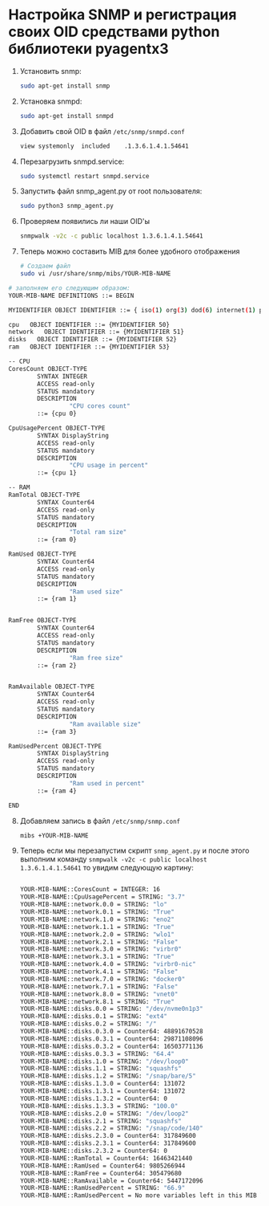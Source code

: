 # Настройка SNMP и регистрация своих OID средствами python библиотеки pyagentx3

1. Установить snmp:

   ```bash
   sudo apt-get install snmp
   ```
2. Установка snmpd:

   ```bash
   sudo apt-get install snmpd
   ```
3. Добавить свой OID в файл `/etc/snmp/snmpd.conf`

   ```bash
   view	systemonly	included	.1.3.6.1.4.1.54641
   ```
4. Перезагрузить snmpd.service:

   ```bash
   sudo systemctl restart snmpd.service
   ```
5. Запустить файл snmp_agent.py от root пользователя:

   ```bash
   sudo python3 snmp_agent.py
   ```
6. Проверяем появились ли наши OID'ы

   ```bash
   snmpwalk -v2c -c public localhost 1.3.6.1.4.1.54641
   ```
7. Теперь можно составить MIB для более удобного отображения

   ```bash
   # Создаем файл
   sudo vi /usr/share/snmp/mibs/YOUR-MIB-NAME
   ```

```bash
# заполняем его следующим образом:
YOUR-MIB-NAME DEFINITIONS ::= BEGIN

MYIDENTIFIER OBJECT IDENTIFIER ::= { iso(1) org(3) dod(6) internet(1) private(4) enterprises(1) 54641 }

cpu   OBJECT IDENTIFIER ::= {MYIDENTIFIER 50}
network   OBJECT IDENTIFIER ::= {MYIDENTIFIER 51}
disks   OBJECT IDENTIFIER ::= {MYIDENTIFIER 52}
ram   OBJECT IDENTIFIER ::= {MYIDENTIFIER 53}

-- CPU
CoresCount OBJECT-TYPE
        SYNTAX INTEGER
        ACCESS read-only
        STATUS mandatory
        DESCRIPTION
                 "CPU cores count"
        ::= {cpu 0}

CpuUsagePercent OBJECT-TYPE
        SYNTAX DisplayString
        ACCESS read-only
        STATUS mandatory
        DESCRIPTION
                 "CPU usage in percent"
        ::= {cpu 1}

-- RAM
RamTotal OBJECT-TYPE
        SYNTAX Counter64
        ACCESS read-only
        STATUS mandatory
        DESCRIPTION
                 "Total ram size"
        ::= {ram 0}

RamUsed OBJECT-TYPE
        SYNTAX Counter64
        ACCESS read-only
        STATUS mandatory
        DESCRIPTION
                 "Ram used size"
        ::= {ram 1}


RamFree OBJECT-TYPE
        SYNTAX Counter64
        ACCESS read-only
        STATUS mandatory
        DESCRIPTION
                 "Ram free size"
        ::= {ram 2}


RamAvailable OBJECT-TYPE
        SYNTAX Counter64
        ACCESS read-only
        STATUS mandatory
        DESCRIPTION
                 "Ram available size"
        ::= {ram 3}

RamUsedPercent OBJECT-TYPE
        SYNTAX DisplayString
        ACCESS read-only
        STATUS mandatory
        DESCRIPTION
                 "Ram used in percent"
        ::= {ram 4}

END

```

8. Добавляем запись в файл `/etc/snmp/snmp.conf`

   ```bash
   mibs +YOUR-MIB-NAME
   ```
9. Теперь если мы перезапустим скрипт `snmp_agent.py` и после этого выполним команду `snmpwalk -v2c -c public localhost 1.3.6.1.4.1.54641` то увидим следующую картину:

   ```bash

   YOUR-MIB-NAME::CoresCount = INTEGER: 16
   YOUR-MIB-NAME::CpuUsagePercent = STRING: "3.7"
   YOUR-MIB-NAME::network.0.0 = STRING: "lo"
   YOUR-MIB-NAME::network.0.1 = STRING: "True"
   YOUR-MIB-NAME::network.1.0 = STRING: "eno2"
   YOUR-MIB-NAME::network.1.1 = STRING: "True"
   YOUR-MIB-NAME::network.2.0 = STRING: "wlo1"
   YOUR-MIB-NAME::network.2.1 = STRING: "False"
   YOUR-MIB-NAME::network.3.0 = STRING: "virbr0"
   YOUR-MIB-NAME::network.3.1 = STRING: "True"
   YOUR-MIB-NAME::network.4.0 = STRING: "virbr0-nic"
   YOUR-MIB-NAME::network.4.1 = STRING: "False"
   YOUR-MIB-NAME::network.7.0 = STRING: "docker0"
   YOUR-MIB-NAME::network.7.1 = STRING: "False"
   YOUR-MIB-NAME::network.8.0 = STRING: "vnet0"
   YOUR-MIB-NAME::network.8.1 = STRING: "True"
   YOUR-MIB-NAME::disks.0.0 = STRING: "/dev/nvme0n1p3"
   YOUR-MIB-NAME::disks.0.1 = STRING: "ext4"
   YOUR-MIB-NAME::disks.0.2 = STRING: "/"
   YOUR-MIB-NAME::disks.0.3.0 = Counter64: 48891670528
   YOUR-MIB-NAME::disks.0.3.1 = Counter64: 29871108096
   YOUR-MIB-NAME::disks.0.3.2 = Counter64: 16503771136
   YOUR-MIB-NAME::disks.0.3.3 = STRING: "64.4"
   YOUR-MIB-NAME::disks.1.0 = STRING: "/dev/loop0"
   YOUR-MIB-NAME::disks.1.1 = STRING: "squashfs"
   YOUR-MIB-NAME::disks.1.2 = STRING: "/snap/bare/5"
   YOUR-MIB-NAME::disks.1.3.0 = Counter64: 131072
   YOUR-MIB-NAME::disks.1.3.1 = Counter64: 131072
   YOUR-MIB-NAME::disks.1.3.2 = Counter64: 0
   YOUR-MIB-NAME::disks.1.3.3 = STRING: "100.0"
   YOUR-MIB-NAME::disks.2.0 = STRING: "/dev/loop2"
   YOUR-MIB-NAME::disks.2.1 = STRING: "squashfs"
   YOUR-MIB-NAME::disks.2.2 = STRING: "/snap/code/140"
   YOUR-MIB-NAME::disks.2.3.0 = Counter64: 317849600
   YOUR-MIB-NAME::disks.2.3.1 = Counter64: 317849600
   YOUR-MIB-NAME::disks.2.3.2 = Counter64: 0
   YOUR-MIB-NAME::RamTotal = Counter64: 16463421440
   YOUR-MIB-NAME::RamUsed = Counter64: 9805266944
   YOUR-MIB-NAME::RamFree = Counter64: 305479680
   YOUR-MIB-NAME::RamAvailable = Counter64: 5447172096
   YOUR-MIB-NAME::RamUsedPercent = STRING: "66.9"
   YOUR-MIB-NAME::RamUsedPercent = No more variables left in this MIB View (It is past the end of the MIB tree)
   ```
